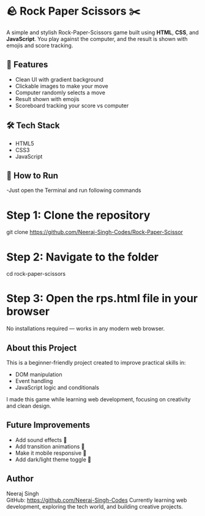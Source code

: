 # 🪨 Rock Paper Scissors ✂️

A simple and stylish Rock-Paper-Scissors game built using **HTML**, **CSS**, and **JavaScript**. You play against the computer, and the result is shown with emojis and score tracking.

## 🚀 Features

- Clean UI with gradient background  
- Clickable images to make your move  
- Computer randomly selects a move  
- Result shown with emojis  
- Scoreboard tracking your score vs computer

## 🛠️ Tech Stack

- HTML5  
- CSS3  
- JavaScript

## 📁 How to Run
-Just open the Terminal and run following commands

# Step 1: Clone the repository
git clone https://github.com/Neeraj-Singh-Codes/Rock-Paper-Scissor

# Step 2: Navigate to the folder
cd rock-paper-scissors

# Step 3: Open the rps.html file in your browser
No installations required — works in any modern web browser.


## About this Project
This is a beginner-friendly project created to improve practical skills in:

- DOM manipulation
- Event handling
- JavaScript logic and conditionals

I made this game while learning web development, focusing on creativity and clean design.

## Future Improvements
- Add sound effects 🎵  
- Add transition animations 🎉 
- Make it mobile responsive 📱  
- Add dark/light theme toggle 🌙  

## Author

Neeraj Singh  
GitHub: https://github.com/Neeraj-Singh-Codes
Currently learning web development, exploring the tech world, and building creative projects.
